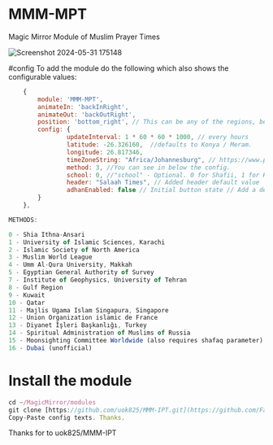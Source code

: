 # MMM-MPT
Magic Mirror Module of Muslim Prayer Times



![Screenshot 2024-05-31 175148](https://github.com/FaiekA/MMM-MPT/assets/52759676/f407306f-a487-439b-a665-7b9314d4cb48)

#config 
To add the module do the following which also shows the configurable values:

````javascript
	{
	    module: 'MMM-MPT',
		animateIn: 'backInRight',
		animateOut: 'backOutRight',			
	    position: 'bottom_right', // This can be any of the regions, best results in center regions
	    config: {
                updateInterval: 1 * 60 * 60 * 1000, // every hours
			    latitude: -26.326160,  //defaults to Konya / Meram.
			    longitude: 26.817346,
			    timeZoneString: "Africa/Johannesburg", // https://www.php.net/manual/en/timezones.php
			    method: 3, //You can see in below the config.
			    school: 0, //"school" - Optional. 0 for Shafii, 1 for Hanfi. If you leave this empty, it defaults to Shafii.
				header: "Salaah Times", // Added header default value
       			adhanEnabled: false	// Initial button state // Add a default value for adhan playback enabled/disabled		    
	    }
	}, 
````
````javascript
METHODS:

0 - Shia Ithna-Ansari
1 - University of Islamic Sciences, Karachi
2 - Islamic Society of North America
3 - Muslim World League
4 - Umm Al-Qura University, Makkah
5 - Egyptian General Authority of Survey
7 - Institute of Geophysics, University of Tehran
8 - Gulf Region
9 - Kuwait
10 - Qatar
11 - Majlis Ugama Islam Singapura, Singapore
12 - Union Organization islamic de France
13 - Diyanet İşleri Başkanlığı, Turkey
14 - Spiritual Administration of Muslims of Russia
15 - Moonsighting Committee Worldwide (also requires shafaq parameter)
16 - Dubai (unofficial)
````
# Install the module
````javascript
cd ~/MagicMirror/modules
git clone [https://github.com/uok825/MMM-IPT.git](https://github.com/FaiekA/MMM-MPT.git)
Copy-Paste config texts. Thanks.
````
Thanks for to  uok825/MMM-IPT
